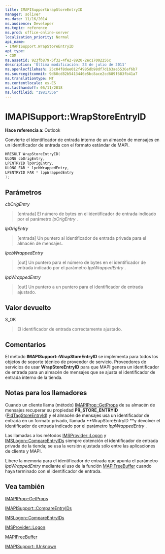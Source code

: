 ```yaml
---
title: IMAPISupportWrapStoreEntryID
manager: soliver
ms.date: 11/16/2014
ms.audience: Developer
ms.topic: reference
ms.prod: office-online-server
localization_priority: Normal
api_name:
- IMAPISupport.WrapStoreEntryID
api_type:
- COM
ms.assetid: 923fb879-5f32-4fe2-8920-2ec17002256c
description: 'Última modificación: 23 de julio de 2011'
ms.openlocfilehash: 25c04f8dee012f4985db98df7d1b3ae5536ef6b7
ms.sourcegitcommit: 9d60cd82b5413446e5bc8ace2cd689f683fb41a7
ms.translationtype: MT
ms.contentlocale: es-ES
ms.lasthandoff: 06/11/2018
ms.locfileid: "19817556"
---
```

# <a name="imapisupportwrapstoreentryid"></a>IMAPISupport::WrapStoreEntryID

  
  
**Hace referencia a**: Outlook 
  
Convierte el identificador de entrada interno de un almacén de mensajes en un identificador de entrada con el formato estándar de MAPI.
  
```cpp
HRESULT WrapStoreEntryID(
ULONG cbOrigEntry,
LPENTRYID lpOrigEntry,
ULONG FAR * lpcbWrappedEntry,
LPENTRYID FAR * lppWrappedEntry
);
```

## <a name="parameters"></a>Parámetros

 _cbOrigEntry_
  
> [entrada] El número de bytes en el identificador de entrada indicado por el parámetro _lpOrigEntry_ . 
    
 _lpOrigEntry_
  
> [entrada] Un puntero al identificador de entrada privada para el almacén de mensajes.
    
 _lpcbWrappedEntry_
  
> [out] Un puntero para el número de bytes en el identificador de entrada indicado por el parámetro _lppWrappedEntry_ . 
    
 _lppWrappedEntry_
  
> [out] Un puntero a un puntero para el identificador de entrada ajustado.
    
## <a name="return-value"></a>Valor devuelto

S_OK 
  
> El identificador de entrada correctamente ajustado.
    
## <a name="remarks"></a>Comentarios

El método **IMAPISupport::WrapStoreEntryID** se implementa para todos los objetos de soporte técnico de proveedor de servicio. Proveedores de servicios de usar **WrapStoreEntryID** para que MAPI genera un identificador de entrada para un almacén de mensajes que se ajusta el identificador de entrada interno de la tienda. 
  
## <a name="notes-to-callers"></a>Notas para los llamadores

Cuando un cliente llama (método) [IMAPIProp::GetProps](imapiprop-getprops.md) de su almacén de mensajes recuperar su propiedad **PR_STORE_ENTRYID** ([PidTagStoreEntryId](pidtagstoreentryid-canonical-property.md)) y el almacén de mensajes usa un identificador de entrada en un formato privado, llamada **WrapStoreEntryID **y devolver el identificador de entrada indicado por el parámetro _lppWrappedEntry_ . 
  
Las llamadas a los métodos [IMSProvider::Logon](imsprovider-logon.md) y [IMSLogon::CompareEntryIDs](imslogon-compareentryids.md) siempre obtención el identificador de entrada privada de la tienda; se usa la versión ajustada sólo entre las aplicaciones de cliente y MAPI. 
  
Libere la memoria para el identificador de entrada que apunta el parámetro _lppWrappedEntry_ mediante el uso de la función [MAPIFreeBuffer](mapifreebuffer.md) cuando haya terminado con el identificador de entrada. 
  
## <a name="see-also"></a>Vea también



[IMAPIProp::GetProps](imapiprop-getprops.md)
  
[IMAPISupport::CompareEntryIDs](imapisupport-compareentryids.md)
  
[IMSLogon::CompareEntryIDs](imslogon-compareentryids.md)
  
[IMSProvider::Logon](imsprovider-logon.md)
  
[MAPIFreeBuffer](mapifreebuffer.md)
  
[IMAPISupport: IUnknown](imapisupportiunknown.md)

